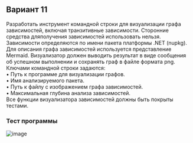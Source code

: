 ## Вариант 11
Разработать инструмент командной строки для визуализации графа зависимостей, включая транзитивные зависимости.
Сторонние средства дляполучения зависимостей использовать нельзя.  
Зависимости определяются по имени пакета платформы .NET (nupkg). Для описания графа зависимостей используется представление Mermaid. Визуализатор должен выводить результат в виде сообщения об успешном выполнении и сохранять граф в файле формата png.  
Ключами командной строки задаются:  
• Путь к программе для визуализации графов.  
• Имя анализируемого пакета.  
• Путь к файлу с изображением графа зависимостей.  
• Максимальная глубина анализа зависимостей.    
Все функции визуализатора зависимостей должны быть покрыты тестами.  
### Тест программы
![image](https://github.com/lckate/konfig_menegment/blob/main/home_work2/graph.png.png)
